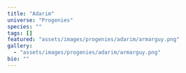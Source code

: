 ```yaml
---
title: "Adarim"
universe: "Progenies"
species: ""
tags: []
featured: "assets/images/progenies/adarim/armarguy.png"
gallery:
  - "assets/images/progenies/adarim/armarguy.png"
bio: ""
---
```

